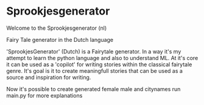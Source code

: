 # Sprookjesgenerator

Welcome to the Sprookjesgenerator (nl)

Fairy Tale generator in the Dutch language

'SprookjesGenerator' (Dutch) is a Fairytale generator. In a way it's my attempt to learn the python language and also to understand ML. At it's core it can be used as a 'copilot' for writing stories within the classical fairytale genre.
It's goal is it to create meaningfull stories that can be used as a source and inspiration for writing.  

Now it's possible to create generated female male and citynames
run main.py for more explanations


